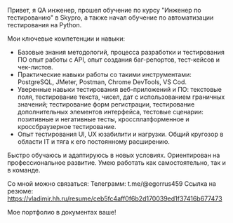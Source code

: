 Привет, я  QA инженер, прошел обучение по курсу "Инженер по тестированию" в Skypro, а также начал обучение по автоматизации тестирования на Python.

Мои ключевые компетенции и навыки: 
- Базовые знания методологий, процесса разработки и тестирования ПО опыт работы с API, опыт создания баг-репортов, тест-кейсов и чек-листов. 
- Практические навыки работы со такими инструментами: PostgreSQL, JMeter, Postman, Chrome DevTools, VS Cod.
- Уверенные навыки тестирования веб-приложений и ПО: текстовые поля, тестирование текста, чисел, дат с использованием граничных значений; тестирование форм регистрации, тестирование дополнительных элементов интерфейса, тестовые сценарии: позитивные и негативные тесты, кроссплатформенное и кроссбраузерное тестирование. 
- Опыт тестирования Ul, UХ юзабилити и нагрузки. Общий кругозор в области ІТ и тяга к его постоянному расширению. 

Быстро обучаюсь и адаптируюсь в новых условиях.
Ориентирован на профессиональное развитие.
Умею работать как самостоятельно, так и в команде.

Со мной можно связаться: 
Телеграмм: t.me/@egorrus459
Ссылка на резюме: https://vladimir.hh.ru/resume/ceb5fc4aff0f6b2d170039ed1f37416b677473

Мое портфолио в документах ваше!
